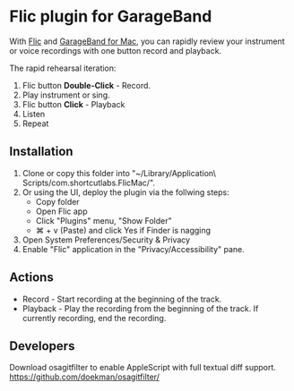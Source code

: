 # Flic plugin for GarageBand

With [Flic](https://flic.io/) and [GarageBand for Mac](https://www.apple.com/mac/garageband/), you can rapidly review your instrument or voice recordings with one button record and playback.

The rapid rehearsal iteration:
1. Flic button **Double-Click** - Record.
2. Play instrument or sing.
3. Flic button **Click** - Playback
4. Listen
5. Repeat

## Installation
1. Clone or copy this folder into "~/Library/Application\ Scripts/com.shortcutlabs.FlicMac/".
2. Or using the UI, deploy the plugin via the follwing steps:
   - Copy folder
   - Open Flic app
   - Click "Plugins" menu, "Show Folder"
   - ⌘ + v (Paste) and click Yes if Finder is nagging
3. Open System Preferences/Security & Privacy
4. Enable "Flic" application in the "Privacy/Accessibility" pane.

## Actions

* Record - Start recording at the beginning of the track.
* Playback - Play the recording from the beginning of the track. If currently recording, end the recording.

## Developers

Download osagitfilter to enable AppleScript with full textual diff support.
https://github.com/doekman/osagitfilter/
